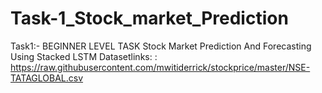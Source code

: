 # Task-1_Stock_market_Prediction
Task1:- BEGINNER LEVEL TASK Stock Market Prediction And Forecasting Using Stacked LSTM
Datasetlinks: : https://raw.githubusercontent.com/mwitiderrick/stockprice/master/NSE-TATAGLOBAL.csv
